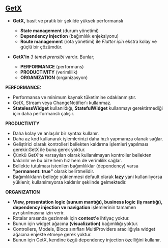## [GetX](https://chornthorn.github.io/getx-docs/index)
* **GetX,** basit ve pratik bir şekilde yüksek performanslı
    * **State management** (durum yönetimi) 
    * **Dependency injection** (bağımlılık enjeksiyonu) 
    * **Route management** (rota yönetimi) ile *Flutter için* ekstra kolay ve güçlü bir çözümdür.

* **GetX'in** *3 temel prensibi* vardır. Bunlar;
    - **PERFORMANCE** (performans)
    - **PRODUCTIVITY** (verimlilik)
    - **ORGANIZATION** (organizasyon)

 **PERFORMANCE:**
   - Performansa ve minimum kaynak tüketimine odaklanmıştır.
   - GetX, Stream veya ChangeNotifier'ı kullanmaz.
   - **StatelessWidget** kullanıldığı, **StatefulWidget** kullanmayı gerektirmediği için daha performanslı çalışır.

 **PRODUCTIVITY**
   - Daha kolay ve anlaşılır bir syntax kullanır.
   - Daha az kod kullanarak işlemlerinizi daha hızlı yapmanıza olanak sağlar.
   - Geliştirici olarak kontrolleri bellekten kaldırma işlemleri yapılması gerekir.GetX ile buna gerek yoktur.
   - Çünkü GetX'te varsayılan olarak kullanılmayan kontroller bellekten kaldırılır ve bu bize hem hız hem de verimlilik sağlar.
   - Bellekte tutulması istenilen bağımlılıklar (dependency) varsa **"permanent: true"** olarak belirtmelidir.
   - Bağımlılıkların belleğe yüklenmesi default olarak **lazy** yani kullanılıyorsa yüklenir, kullanılmıyorsa kaldırılır şeklinde gelmektedir.

 **ORGANIZATION**
   - **View, presentation logic (sunum mantığı), business logic (iş mantığı), dependency injection ve navigation** işlemlerinin tamamen ayrıştırılmasına izin verir.
   - Rotalar arasında gezinmek için **context'e** ihtiyaç yoktur.
   -  Bunun için widget ağacına **(visualization)** bağımlılığı yoktur. 
   -  Controllers, Models, Blocs sınıfları MultiProviders aracılığıyla widget ağacına enjekte etmeye gerek yoktur. 
   - Bunun için GetX, kendine özgü dependency injection özelliğini kullanır. 

